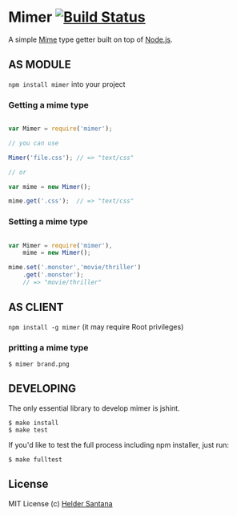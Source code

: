 Mimer [![Build Status](https://secure.travis-ci.org/heldr/mimetyper.png?branch=master)](http://travis-ci.org/heldr/mimetyper)
=========

A simple [Mime][mime] type getter built on top of [Node.js][nodejs].

AS MODULE
---------

`npm install mimer` into your project

### Getting a mime type
```js

var Mimer = require('mimer');

// you can use

Mimer('file.css'); // => "text/css"

// or

var mime = new Mimer();

mime.get('.css');  // => "text/css"

```

### Setting a mime type
```js

var Mimer = require('mimer'),
	mime = new Mimer();

mime.set('.monster','movie/thriller')
	.get('.monster');
	// => "movie/thriller"

```

AS CLIENT
---------

`npm install -g mimer` (it may require Root privileges)

### pritting a mime type
```CLI
$ mimer brand.png
```

DEVELOPING
----------

The only essential library to develop mimer is jshint.

```CLI
$ make install
$ make test
```

If you'd like to test the full process including npm installer, just run:

```CLI
$ make fulltest
```

## License

MIT License
(c) [Helder Santana](http://heldr.com)

[nodejs]: http://nodejs.org/download
[mime]: http://en.wikipedia.org/wiki/MIME